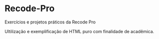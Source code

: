 # Recode-Pro
Exercícios e projetos práticos da Recode Pro

Ultilização e exemplificação de HTML puro com finalidade de acadêmica.